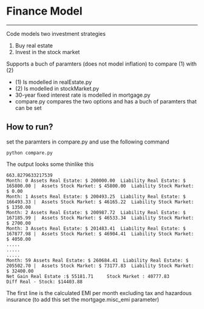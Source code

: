 # Finance Model
--------------
Code models two investment strategies
1) Buy real estate
2) Invest in the stock market

Supports a buch of paramters (does not model inflation) to compare (1) with (2)

* (1) Is modelled in realEstate.py
* (2) Is modelled in stockMarket.py
* 30-year fixed interest rate is modelled in mortgage.py
* compare.py compares the two options and has a buch of paramters that can be set

How to run?
------------
set the paramters in compare.py and use the following command
```
python compare.py
```

The output looks some thinlike this
```
663.8279633217539
Month: 0 Assets Real Estate: $ 200000.00  Liability Real Estate: $ 165800.00 |  Assets Stock Market: $ 45800.00  Liability Stock Market: $ 0.00
Month: 1 Assets Real Estate: $ 200493.25  Liability Real Estate: $ 166493.33 |  Assets Stock Market: $ 46165.22  Liability Stock Market: $ 1350.00
Month: 2 Assets Real Estate: $ 200987.72  Liability Real Estate: $ 167185.99 |  Assets Stock Market: $ 46533.34  Liability Stock Market: $ 2700.00
Month: 3 Assets Real Estate: $ 201483.41  Liability Real Estate: $ 167877.98 |  Assets Stock Market: $ 46904.41  Liability Stock Market: $ 4050.00
.....
.....
.....
Month: 59 Assets Real Estate: $ 260684.41  Liability Real Estate: $ 205502.70 |  Assets Stock Market: $ 73177.83  Liability Stock Market: $ 32400.00
Net Gain Real Estate :$ 55181.71   	 Stock Market : 40777.83
Diff Real - Stock: $14403.88
```

The first line is the calculated EMI per month excluding tax and hazardous insurance (to add this set the mortgage.misc_emi parameter)
